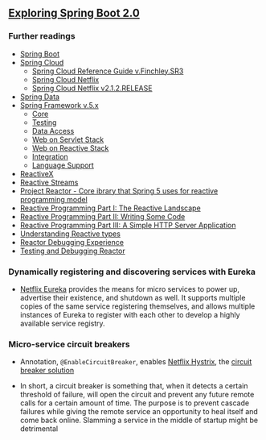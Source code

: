 ## [Exploring Spring Boot 2.0](https://www.packtpub.com/application-development/learning-spring-boot-20-second-edition)
 

### Further readings
 - [Spring Boot](https://spring.io/projects/spring-boot)
 - [Spring Cloud](https://spring.io/projects/spring-cloud)
   - [Spring Cloud Reference Guide v.Finchley.SR3](https://cloud.spring.io/spring-cloud-static/Finchley.SR3/single/spring-cloud.html)
   - [Spring Cloud Netflix](https://cloud.spring.io/spring-cloud-netflix/spring-cloud-netflix.html)
   - [Spring Cloud Netflix v2.1.2.RELEASE](https://cloud.spring.io/spring-cloud-static/spring-cloud-netflix/2.1.2.RELEASE/single/spring-cloud-netflix.html)
 - [Spring Data](https://spring.io/projects/spring-data)
 - [Spring Framework v.5.x](https://docs.spring.io/spring/docs/current/spring-framework-reference/index.html)
   - [Core](https://docs.spring.io/spring/docs/current/spring-framework-reference/core.html#spring-core)
   - [Testing](https://docs.spring.io/spring/docs/current/spring-framework-reference/testing.html#testing)
   - [Data Access](https://docs.spring.io/spring/docs/current/spring-framework-reference/data-access.html#spring-data-tier)
   - [Web on Servlet Stack](https://docs.spring.io/spring/docs/current/spring-framework-reference/web.html#spring-web)
   - [Web on Reactive Stack](https://docs.spring.io/spring/docs/current/spring-framework-reference/web-reactive.html#spring-webflux)
   - [Integration](https://docs.spring.io/spring/docs/current/spring-framework-reference/integration.html#spring-integration)
   - [Language Support](https://docs.spring.io/spring/docs/current/spring-framework-reference/languages.html#languages)
 - [ReactiveX](http://reactivex.io/)
 - [Reactive Streams](http://www.reactive-streams.org/)
 - [Project Reactor - Core ibrary that Spring 5 uses for reactive programming model](https://projectreactor.io/)
 - [Reactive Programming Part I: The Reactive Landscape](http://bit.ly/reactive-part-1)
 - [Reactive Programming Part II: Writing Some Code](http://bit.ly/reactive-part-2)
 - [Reactive Programming Part III: A Simple HTTP Server Application](http://bit.ly/reactive-part-3)
 - [Understanding Reactive types](http://bit.ly/reactive-types)
 - [Reactor Debugging Experience](https://spring.io/blog/2019/03/28/reactor-debugging-experience)
 - [Testing and Debugging Reactor](https://www.cms.lk/testing-debugging-reactor/)

### Dynamically registering and discovering services with Eureka

 - [Netflix Eureka](https://github.com/Netflix/eureka) provides the means for micro services to power up,
   advertise their existence, and shutdown as well. It supports multiple copies of the same service
   registering themselves, and allows multiple instances of Eureka to register with each other to develop
   a highly available service registry.

### Micro-service circuit breakers

 - Annotation, `@EnableCircuitBreaker`, enables [Netflix Hystrix](https://github.com/Netflix/Hystrix),
   the [circuit breaker solution](https://martinfowler.com/bliki/CircuitBreaker.html)
   
 - In short, a circuit breaker is something that, when it detects a certain threshold of failure, will open the
   circuit and prevent any future remote calls for a certain amount of time. The purpose is to prevent
   cascade failures while giving the remote service an opportunity to heal itself and come back online.
   Slamming a service in the middle of startup might be detrimental















